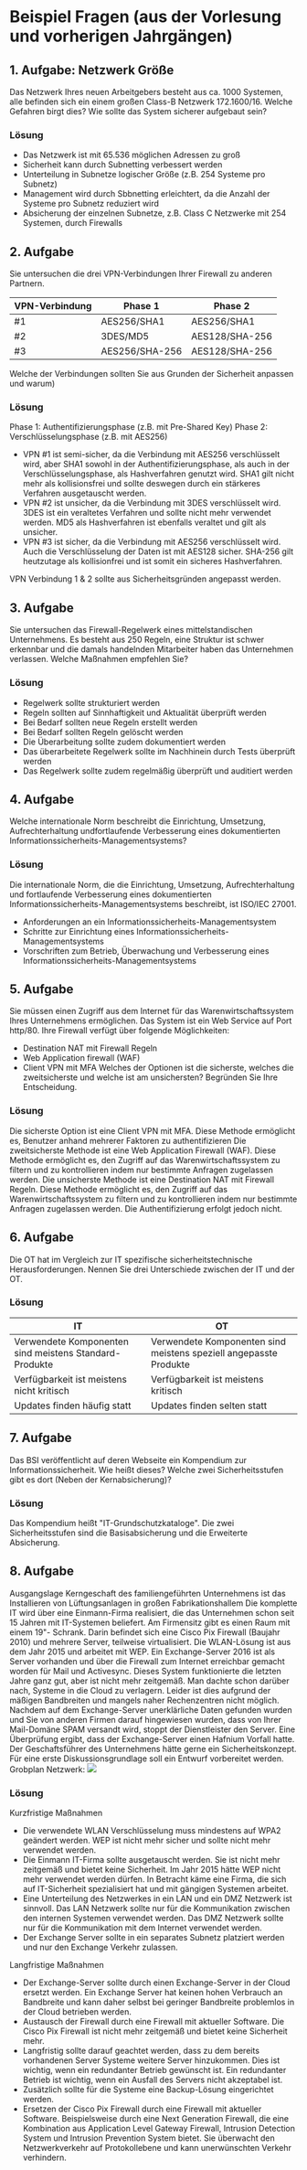 # Beispiel Fragen (aus der Vorlesung und vorherigen Jahrgängen)

## 1. Aufgabe: Netzwerk Größe
Das Netzwerk Ihres neuen Arbeitgebers besteht aus ca. 1000 Systemen, alle befinden sich ein einem großen Class-B Netzwerk 172.1600/16.
Welche Gefahren birgt dies?
Wie sollte das System sicherer aufgebaut sein?
### Lösung
- Das Netzwerk ist mit 65.536 möglichen Adressen zu groß
- Sicherheit kann durch Subnetting verbessert werden
- Unterteilung in Subnetze logischer Größe (z.B. 254 Systeme pro Subnetz)
- Management wird durch Sbbnetting erleichtert, da die Anzahl der Systeme pro Subnetz reduziert wird
- Absicherung der einzelnen Subnetze, z.B. Class C Netzwerke mit 254 Systemen, durch Firewalls

## 2. Aufgabe
Sie untersuchen die drei VPN-Verbindungen Ihrer Firewall zu anderen Partnern.

| VPN-Verbindung | Phase 1 | Phase 2 |
| --- | --- | --- |
| #1 | AES256/SHA1 | AES256/SHA1 |
| #2 | 3DES/MD5 | AES128/SHA-256 |
| #3 | AES256/SHA-256 | AES128/SHA-256 |

Welche der Verbindungen sollten Sie aus Grunden der Sicherheit anpassen und warum)
### Lösung
Phase 1: Authentifizierungsphase (z.B. mit Pre-Shared Key)
Phase 2: Verschlüsselungsphase (z.B. mit AES256)
- VPN #1 ist semi-sicher, da die Verbindung mit AES256 verschlüsselt wird, aber SHA1 sowohl in der Authentifizierungsphase, als auch in der Verschlüsselungsphase, als Hashverfahren genutzt wird. SHA1 gilt nicht mehr als kollisionsfrei und sollte deswegen durch ein stärkeres Verfahren ausgetauscht werden.
- VPN #2 ist unsicher, da die Verbindung mit 3DES verschlüsselt wird. 3DES ist ein veraltetes Verfahren und sollte nicht mehr verwendet werden. MD5 als Hashverfahren ist ebenfalls veraltet und gilt als unsicher.
- VPN #3 ist sicher, da die Verbindung mit AES256 verschlüsselt wird. Auch die Verschlüsselung der Daten ist mit AES128 sicher. SHA-256 gilt heutzutage als kollisionfrei und ist somit ein sicheres Hashverfahren.

VPN Verbindung 1 & 2 sollte aus Sicherheitsgründen angepasst werden. 

## 3. Aufgabe
Sie untersuchen das Firewall-Regelwerk eines mittelstandischen Unternehmens.
Es besteht aus 250 Regeln, eine Struktur ist schwer erkennbar und die damals handelnden Mitarbeiter haben das Unternehmen verlassen. 
Welche Maßnahmen empfehlen Sie?

### Lösung
- Regelwerk sollte strukturiert werden
- Regeln sollten auf Sinnhaftigkeit und Aktualität überprüft werden
- Bei Bedarf sollten neue Regeln erstellt werden
- Bei Bedarf sollten Regeln gelöscht werden
- Die Überarbeitung sollte zudem dokumentiert werden
- Das überarbeitete Regelwerk sollte im Nachhinein durch Tests überprüft werden
- Das Regelwerk sollte zudem regelmäßig überprüft und auditiert werden

## 4. Aufgabe
Welche internationale Norm beschreibt die Einrichtung, Umsetzung, Aufrechterhaltung undfortlaufende Verbesserung eines dokumentierten Informationssicherheits-Managementsystems?

### Lösung
Die internationale Norm, die die Einrichtung, Umsetzung, Aufrechterhaltung und fortlaufende Verbesserung eines dokumentierten Informationssicherheits-Managementsystems beschreibt, ist ISO/IEC 27001.
- Anforderungen an ein Informationssicherheits-Managementsystem
- Schritte zur Einrichtung eines Informationssicherheits-Managementsystems
- Vorschriften zum Betrieb, Überwachung und Verbesserung eines Informationssicherheits-Managementsystems

## 5. Aufgabe
Sie müssen einen Zugriff aus dem Internet für das Warenwirtschaftssystem Ihres Unternehmens ermöglichen.
Das System ist ein Web Service auf Port http/80. Ihre Firewall verfügt über folgende Möglichkeiten:
- Destination NAT mit Firewall Regeln
- Web Application firewall (WAF)
- Client VPN mit MFA
Welches der Optionen ist die sicherste, welches die zweitsicherste und welche ist am unsichersten?
Begründen Sie Ihre Entscheidung.

### Lösung
Die sicherste Option ist eine Client VPN mit MFA. Diese Methode ermöglicht es, Benutzer anhand mehrerer Faktoren zu authentifizieren
Die zweitsicherste Methode ist eine Web Application Firewall (WAF). Diese Methode ermöglicht es, den Zugriff auf das Warenwirtschaftssystem zu filtern und zu kontrollieren indem nur bestimmte Anfragen zugelassen werden.
Die unsicherste Methode ist eine Destination NAT mit Firewall Regeln. Diese Methode ermöglicht es, den Zugriff auf das Warenwirtschaftssystem zu filtern und zu kontrollieren indem nur bestimmte Anfragen zugelassen werden. Die Authentifizierung erfolgt jedoch nicht.

## 6. Aufgabe
Die OT hat im Vergleich zur IT spezifische sicherheitstechnische Herausforderungen. Nennen Sie drei Unterschiede zwischen der IT und der OT.

### Lösung

| IT | OT |
| --- | --- |
| Verwendete Komponenten sind meistens Standard-Produkte | Verwendete Komponenten sind meistens speziell angepasste Produkte |
| Verfügbarkeit ist meistens nicht kritisch | Verfügbarkeit ist meistens kritisch |
| Updates finden häufig statt | Updates finden selten statt |

## 7. Aufgabe
Das BSI veröffentlicht auf deren Webseite ein Kompendium zur Informationssicherheit. Wie heißt dieses? 
Welche zwei Sicherheitsstufen gibt es dort (Neben der Kernabsicherung)?

### Lösung
Das Kompendium heißt "IT-Grundschutzkataloge". Die zwei Sicherheitsstufen sind die Basisabsicherung und die Erweiterte Absicherung.

## 8. Aufgabe
Ausgangslage
Kerngeschaft des familiengeführten Unternehmens ist das Installieren von Lüftungsanlagen in großen
Fabrikationshallem Die komplette IT wird über eine Einmann-Firma realisiert, die das Unternehmen
schon seit 15 Jahren mit IT-Systemen beliefert. Am Firmensitz gibt es einen Raum mit einem 19"-
Schrank. Darin befindet sich eine Cisco Pix Firewall (Baujahr 2010) und mehrere Server, teilweise
virtualisiert. Die WLAN-Lösung ist aus dem Jahr 2015 und arbeitet mit WEP. Ein Exchange-Server
2016 ist als Server vorhanden und über die Firewall zum Internet erreichbar gemacht worden für
Mail und Activesync. Dieses System funktionierte die letzten Jahre ganz gut, aber ist nicht mehr
zeitgemäß. Man dachte schon darüber nach, Systeme in die Cloud zu verlagern. Leider ist dies
aufgrund der mäßigen Bandbreiten und mangels naher Rechenzentren nicht möglich.
Nachdem auf dem Exchange-Server unerklärliche Daten gefunden wurden und Sie von anderen
Firmen darauf hingewiesen wurden, dass von Ihrer Mail-Domäne SPAM versandt wird, stoppt der
Dienstleister den Server. Eine Überprüfung ergibt, dass der Exchange-Server einen Hafnium Vorfall
hatte.
Der Geschaftsführer des Unternehmens hätte gerne ein Sicherheitskonzept. Für eine erste
Diskussionsgrundlage soll ein Entwurf vorbereitet werden.
Grobplan Netzwerk:
![](media/SumatraPDF_2022-12-18_21.35.13.png)

### Lösung
Kurzfristige Maßnahmen
- Die verwendete WLAN Verschlüsselung muss mindestens auf WPA2 geändert werden. WEP ist nicht mehr sicher und sollte nicht mehr verwendet werden.
- Die Einmann IT-Firma sollte ausgetauscht werden. Sie ist nicht mehr zeitgemäß und bietet keine Sicherheit. Im Jahr 2015 hätte WEP nicht mehr verwendet werden dürfen. In Betracht käme eine Firma, die sich auf IT-Sicherheit spezialisiert hat und mit gängigen Systemen arbeitet.
- Eine Unterteilung des Netzwerkes in ein LAN und ein DMZ Netzwerk ist sinnvoll. Das LAN Netzwerk sollte nur für die Kommunikation zwischen den internen Systemen verwendet werden. Das DMZ Netzwerk sollte nur für die Kommunikation mit dem Internet verwendet werden.
- Der Exchange Server sollte in ein separates Subnetz platziert werden und nur den Exchange Verkehr zulassen.

Langfristige Maßnahmen
- Der Exchange-Server sollte durch einen Exchange-Server in der Cloud ersetzt werden. Ein Exchange Server hat keinen hohen Verbrauch an Bandbreite und kann daher selbst bei geringer Bandbreite problemlos in der Cloud betrieben werden.
- Austausch der Firewall durch eine Firewall mit aktueller Software. Die Cisco Pix Firewall ist nicht mehr zeitgemäß und bietet keine Sicherheit mehr.
- Langfristig sollte darauf geachtet werden, dass zu dem bereits vorhandenen Server Systeme weitere Server hinzukommen. Dies ist wichtig, wenn ein redundanter Betrieb gewünscht ist. Ein redundanter Betrieb ist wichtig, wenn ein Ausfall des Servers nicht akzeptabel ist.
- Zusätzlich sollte für die Systeme eine Backup-Lösung eingerichtet werden.
- Ersetzen der Cisco Pix Firewall durch eine Firewall mit aktueller Software. Beispielsweise durch eine Next Generation Firewall, die eine Kombination aus Application Level Gateway Firewall, Intrusion Detection System und Intrusion Prevention System bietet. Sie überwacht den Netzwerkverkehr auf Protokollebene und kann unerwünschten Verkehr verhindern.

